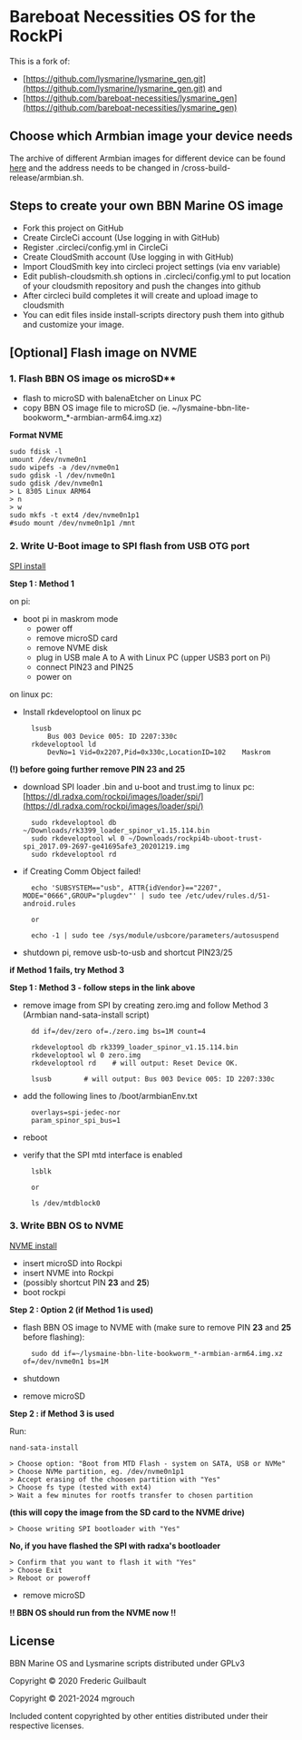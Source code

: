 # Bareboat Necessities OS for the RockPi
This is a fork of:
- [https://github.com/lysmarine/lysmarine_gen.git](https://github.com/lysmarine/lysmarine_gen.git) and
- [https://github.com/bareboat-necessities/lysmarine_gen](https://github.com/bareboat-necessities/lysmarine_gen)

## Choose which Armbian image your device needs
The archive of different Armbian images for different device can be found [here](https://armbian.tnahosting.net/archive) and the address needs to be changed in /cross-build-release/armbian.sh.

## Steps to create your own BBN Marine OS image

* Fork this project on GitHub
* Create CircleCi account (Use logging in with GitHub)
* Register .circleci/config.yml in CircleCi
* Create CloudSmith account (Use logging in with GitHub)
* Import CloudSmith key into circleci project settings (via env variable)
* Edit publish-cloudsmith.sh options in .circleci/config.yml to put location of your cloudsmith repository and push the changes into github
* After circleci build completes it will create and upload image to cloudsmith
* You can edit files inside install-scripts directory push them into github and customize your image.

## [Optional] Flash image on NVME

### 1. Flash BBN OS image os microSD**
- flash to microSD with balenaEtcher on Linux PC 
- copy BBN OS image file to microSD (ie. ~/lysmaine-bbn-lite-bookworm_*-armbian-arm64.img.xz)

**Format NVME**

	sudo fdisk -l
	umount /dev/nvme0n1
	sudo wipefs -a /dev/nvme0n1
	sudo gdisk -l /dev/nvme0n1
	sudo gdisk /dev/nvme0n1
	> L 8305 Linux ARM64
	> n
	> w
	sudo mkfs -t ext4 /dev/nvme0n1p1
	#sudo mount /dev/nvme0n1p1 /mnt

### 2. Write U-Boot image to SPI flash from USB OTG port

[SPI install](https://wiki.radxa.com/Rockpi4/dev/spi-install)

**Step 1 : Method 1**

on pi:
- boot pi in maskrom mode
	- power off
	- remove microSD card
	- remove NVME disk
	- plug in USB male A to A with Linux PC (upper USB3 port on Pi)
	- connect PIN23 and PIN25
	- power on

on linux pc:
- Install rkdeveloptool on linux pc

		lsusb
			Bus 003 Device 005: ID 2207:330c
		rkdeveloptool ld
			DevNo=1	Vid=0x2207,Pid=0x330c,LocationID=102	Maskrom

**(!) before going further remove PIN 23 and 25**
- download SPI loader .bin and u-boot and trust.img to linux pc:
[https://dl.radxa.com/rockpi/images/loader/spi/](https://dl.radxa.com/rockpi/images/loader/spi/)

		sudo rkdeveloptool db ~/Downloads/rk3399_loader_spinor_v1.15.114.bin
		sudo rkdeveloptool wl 0 ~/Downloads/rockpi4b-uboot-trust-spi_2017.09-2697-ge41695afe3_20201219.img
		sudo rkdeveloptool rd

- if Creating Comm Object failed!

		echo 'SUBSYSTEM=="usb", ATTR{idVendor}=="2207", MODE="0666",GROUP="plugdev"' | sudo tee /etc/udev/rules.d/51-android.rules

		or

		echo -1 | sudo tee /sys/module/usbcore/parameters/autosuspend

- shutdown pi, remove usb-to-usb and shortcut PIN23/25

**if Method 1 fails, try Method 3**

**Step 1 : Method 3 - follow steps in the link above**

- remove image from SPI by creating zero.img and follow Method 3 (Armbian nand-sata-install script)

		dd if=/dev/zero of=./zero.img bs=1M count=4
	
		rkdeveloptool db rk3399_loader_spinor_v1.15.114.bin
		rkdeveloptool wl 0 zero.img
		rkdeveloptool rd    # will output: Reset Device OK.
	
		lsusb        # will output: Bus 003 Device 005: ID 2207:330c

- add the following lines to /boot/armbianEnv.txt

	 	overlays=spi-jedec-nor
		param_spinor_spi_bus=1

- reboot
- verify that the SPI mtd interface is enabled
  
		lsblk
	
		or
	
		ls /dev/mtdblock0

### 3. Write BBN OS to NVME
[NVME install](http://wiki.radxa.com/Rockpi4/install/NVME)

- insert microSD into Rockpi
- insert NVME into Rockpi
- (possibly shortcut PIN **23** and **25**)
- boot rockpi

**Step 2 : Option 2 (if Method 1 is used)**

- flash BBN OS image to NVME with (make sure to remove PIN **23** and **25** before flashing):

        sudo dd if=~/lysmaine-bbn-lite-bookworm_*-armbian-arm64.img.xz of=/dev/nvme0n1 bs=1M

- shutdown
- remove microSD
  
**Step 2 : if Method 3 is used**

Run:

	nand-sata-install

    > Choose option: "Boot from MTD Flash - system on SATA, USB or NVMe"
   	> Choose NVMe partition, eg. /dev/nvme0n1p1
   	> Accept erasing of the choosen partition with "Yes"
   	> Choose fs type (tested with ext4)
   	> Wait a few minutes for rootfs transfer to chosen partition

**(this will copy the image from the SD card to the NVME drive)**

    > Choose writing SPI bootloader with "Yes"

**No, if you have flashed the SPI with radxa's bootloader**

    > Confirm that you want to flash it with "Yes"
	> Choose Exit
	> Reboot or poweroff

- remove microSD

**!!  BBN OS should run from the NVME now  !!**


## License

BBN Marine OS and Lysmarine scripts distributed under GPLv3

Copyright © 2020 Frederic Guilbault

Copyright © 2021-2024 mgrouch

Included content copyrighted by other entities distributed under their respective licenses.
